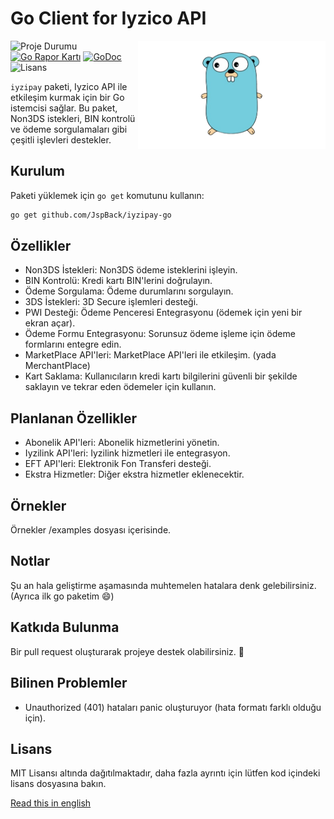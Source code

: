 # Go Client for Iyzico API

<img align="right" width="300" src="gopher.png" alt="gopher">

![Proje Durumu](https://img.shields.io/badge/version-1.0.0-green.svg)
[![Go Rapor Kartı](https://goreportcard.com/badge/github.com/JspBack/iyzipay-go)](https://goreportcard.com/report/github.com/JspBack/iyzipay-go)
[![GoDoc](https://godoc.org/github.com/JspBack/iyzipay-go?status.svg)](https://pkg.go.dev/github.com/JspBack/iyzipay-go)
![Lisans](https://img.shields.io/badge/license-MIT-blue.svg)

`iyzipay` paketi, Iyzico API ile etkileşim kurmak için bir Go istemcisi sağlar. Bu paket, Non3DS istekleri, BIN kontrolü ve ödeme sorgulamaları gibi çeşitli işlevleri destekler.

## Kurulum

Paketi yüklemek için `go get` komutunu kullanın:

```bash
go get github.com/JspBack/iyzipay-go
```

## Özellikler

- Non3DS İstekleri: Non3DS ödeme isteklerini işleyin.
- BIN Kontrolü: Kredi kartı BIN'lerini doğrulayın.
- Ödeme Sorgulama: Ödeme durumlarını sorgulayın.
- 3DS İstekleri: 3D Secure işlemleri desteği.
- PWI Desteği: Ödeme Penceresi Entegrasyonu (ödemek için yeni bir ekran açar).
- Ödeme Formu Entegrasyonu: Sorunsuz ödeme işleme için ödeme formlarını entegre edin.
- MarketPlace API'leri: MarketPlace API'leri ile etkileşim. (yada MerchantPlace)
- Kart Saklama: Kullanıcıların kredi kartı bilgilerini güvenli bir şekilde saklayın ve tekrar eden ödemeler için kullanın.

## Planlanan Özellikler

- Abonelik API'leri: Abonelik hizmetlerini yönetin.
- Iyzilink API'leri: Iyzilink hizmetleri ile entegrasyon.
- EFT API'leri: Elektronik Fon Transferi desteği.
- Ekstra Hizmetler: Diğer ekstra hizmetler eklenecektir.

## Örnekler

Örnekler /examples dosyası içerisinde.

## Notlar

Şu an hala geliştirme aşamasında muhtemelen hatalara denk gelebilirsiniz.(Ayrıca ilk go paketim 😄)

## Katkıda Bulunma

Bir pull request oluşturarak projeye destek olabilirsiniz. 🙂

## Bilinen Problemler

- Unauthorized (401) hataları panic oluşturuyor (hata formatı farklı olduğu için).

## Lisans

MIT Lisansı altında dağıtılmaktadır, daha fazla ayrıntı için lütfen kod içindeki lisans dosyasına bakın.

[Read this in english](en.README.md)
